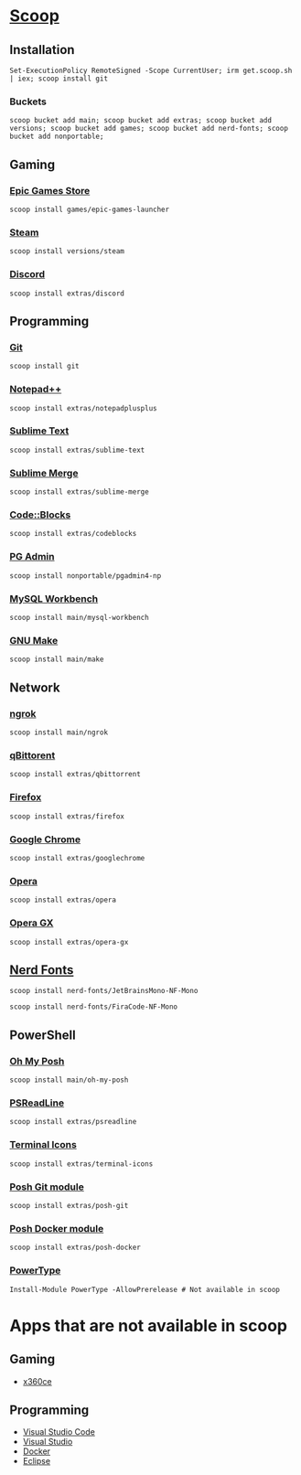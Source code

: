 # [Scoop](https://scoop.sh)

## Installation

```pwsh
Set-ExecutionPolicy RemoteSigned -Scope CurrentUser; irm get.scoop.sh | iex; scoop install git
```

### Buckets
```pwsh
scoop bucket add main; scoop bucket add extras; scoop bucket add versions; scoop bucket add games; scoop bucket add nerd-fonts; scoop bucket add nonportable;
```

## Gaming

### [Epic Games Store](https://store.epicgames.com/)

```pwsh
scoop install games/epic-games-launcher
```

### [Steam](https://store.steampowered.com/)

```pwsh
scoop install versions/steam
```

### [Discord](https://discord.com/)

```pwsh
scoop install extras/discord
```

## Programming

### [Git](https://git-scm.com/)

```pwsh
scoop install git
```

### [Notepad++](https://notepad-plus-plus.org/downloads/)

```pwsh
scoop install extras/notepadplusplus
```

### [Sublime Text](https://www.sublimetext.com/)

```pwsh
scoop install extras/sublime-text
```

### [Sublime Merge](https://www.sublimemerge.com/)

```pwsh
scoop install extras/sublime-merge
```

### [Code::Blocks](http://www.codeblocks.org/)

```pwsh
scoop install extras/codeblocks
```

### [PG Admin](https://www.pgadmin.org/)

```pwsh
scoop install nonportable/pgadmin4-np
```

### [MySQL Workbench](https://dev.mysql.com/downloads/workbench/)

```pwsh
scoop install main/mysql-workbench
```

### [GNU Make](https://www.gnu.org/software/make/)

```pwsh
scoop install main/make
```

## Network

### [ngrok](https://ngrok.com/)

```pwsh
scoop install main/ngrok
```

### [qBittorent](https://www.qbittorrent.org/)

```pwsh
scoop install extras/qbittorrent
```

### [Firefox](https://www.mozilla.org/en-US/firefox/)

```pwsh
scoop install extras/firefox
```

### [Google Chrome](https://www.google.com/chrome/)

```pwsh
scoop install extras/googlechrome
```

### [Opera](https://www.opera.com/)

```pwsh
scoop install extras/opera
```

### [Opera GX](https://www.opera.com/gx)

```pwsh
scoop install extras/opera-gx
```

## [Nerd Fonts](https://www.nerdfonts.com/)

```pwsh
scoop install nerd-fonts/JetBrainsMono-NF-Mono
```

```pwsh
scoop install nerd-fonts/FiraCode-NF-Mono
```

## PowerShell

### [Oh My Posh](https://ohmyposh.dev/)

```pwsh
scoop install main/oh-my-posh
```

### [PSReadLine](https://learn.microsoft.com/en-us/powershell/module/psreadline/?view=powershell-7.3)

```pwsh
scoop install extras/psreadline
```

### [Terminal Icons](https://github.com/devblackops/Terminal-Icons)

```pwsh
scoop install extras/terminal-icons
```

### [Posh Git module](https://ohmyposh.dev/)

```pwsh
scoop install extras/posh-git
```

### [Posh Docker module](https://ohmyposh.dev/)

```pwsh
scoop install extras/posh-docker
```

### [PowerType](https://github.com/AnderssonPeter/PowerType)

```pwsh
Install-Module PowerType -AllowPrerelease # Not available in scoop
```

# Apps that are not available in scoop

## Gaming

* [x360ce](https://www.x360ce.com/)

## Programming

* [Visual Studio Code](https://code.visualstudio.com/)
* [Visual Studio](https://visualstudio.microsoft.com/)
* [Docker](https://www.docker.com/)
* [Eclipse](https://www.eclipse.org/)
